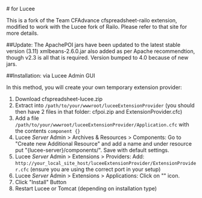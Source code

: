 #<cfspreadsheet /> for Lucee

This is a fork of the Team CFAdvance cfspreadsheet-railo extension, modified to work with the Lucee fork of Railo. Please refer to that site for more details.

##Update:
The ApachePOI jars have been updated to the latest stable version (3.11)
xmlbeans-2.6.0.jar also added as per Apache recommendtion, though v2.3 is all that is required.
Version bumped to 4.0 because of new jars.

##Installation: via Lucee Admin GUI

In this method, you will create your own temporary extension provider:

1. Download cfspreadsheet-lucee.zip
1. Extract into `/path/to/your/wwwroot/luceeExtensionProvider` (you should then have 2 files in that folder: cfpoi.zip and ExtensionProvider.cfc)
1. Add a file `/path/to/your/wwwroot/luceeExtensionProvider/Application.cfc` with the contents `component {}`
1. Lucee *Server* Admin > Archives & Resources > Components: Go to "Create new Additional Resource" and add a name and under resource put "{lucee-server}/components/". Save with default settings.
1. Lucee *Server* Admin > Extensions > Providers: Add:  `http://your_local_site_host/luceeExtensionProvider/ExtensionProvider.cfc` (ensure you are using the correct port in your setup)
1. Lucee *Server* Admin > Extensions > Applications:  Click on "<cfspreadhsheet />" icon.
1. Click "Install" Button
1. Restart Lucee or Tomcat (depending on installation type)